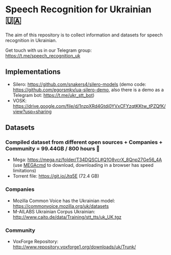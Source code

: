# Speech Recognition for Ukrainian 🇺🇦

The aim of this repository is to collect information and datasets for speech recognition in Ukrainian.

Get touch with us in our Telegram group: https://t.me/speech_recognition_uk

## Implementations

- Silero: https://github.com/snakers4/silero-models (demo code: https://github.com/egorsmkv/ua-silero-demo, also there is a demo as a Telegram bot: https://t.me/ukr_stt_bot)
- VOSK: https://drive.google.com/file/d/1nzpXRd4Gtdi0YVxCFYzqtKKtw_tPZQfK/view?usp=sharing

## Datasets

### Compiled dataset from different open sources + Companies + Community = 99.44GB / 800 hours 💪

- Mega: https://mega.nz/folder/T34DQSCL#Q1O8vcrX_8Qnp27Ge56_4A (use [MEGAcmd](https://github.com/meganz/MEGAcmd) to download, downloading in a browser has speed limitations)
- Torrent file: https://git.io/Jtq5E (72.4 GB)

### Companies

- Mozilla Common Voice has the Ukrainian model: https://commonvoice.mozilla.org/uk/datasets
- M-AILABS Ukrainian Corpus  Ukrainian: http://www.caito.de/data/Training/stt_tts/uk_UK.tgz

### Community

- VoxForge Repository: http://www.repository.voxforge1.org/downloads/uk/Trunk/
